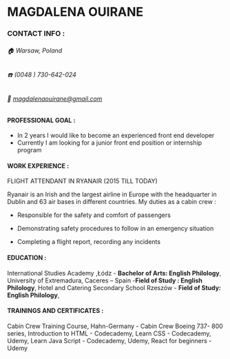  # MAGDALENA OUIRANE 
 
 ### CONTACT INFO :
 
 
###### :house:  Warsaw, Poland 
###### :phone: (0048 ) 730-642-024  
###### :e-mail: magdalenaouirane@gmail.com   


#### PROFESSIONAL GOAL :
- In 2 years I would like to become an experienced front end developer
- Currently I am looking for a junior front end position or internship program

#### WORK EXPERIENCE :

FLIGHT ATTENDANT IN RYANAIR (2015 TILL TODAY)

Ryanair  is an  Irish  and the  largest  airline in Europe with  the  headquarter in Dublin and  63 air  bases in different countries.
My duties as a cabin crew :
- Responsible for the safety and comfort of  passengers

- Demonstrating  safety procedures to follow in an emergency situation 

- Completing  a flight report, recording  any incidents

#### EDUCATION :

International  Studies Academy ,Łódz - **Bachelor of Arts: English Philology**,
University of Extremadura, Caceres – Spain -**Field of Study : English Philology**,
Hotel and Catering Secondary School Rzeszów - **Field of Study: English Philology**,

#### TRAININGS AND CERTIFICATES :

Cabin Crew Training Course, Hahn-Germany  -  Cabin Crew Boeing 737- 800 series,
Introduction to HTML -  Codecademy,
Learn CSS - Codecademy, Udemy,
Learn Java Script - Codecademy, Udemy,
React for beginners - Udemy








